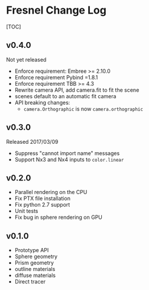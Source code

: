 # Fresnel Change Log

[TOC]

## v0.4.0

Not yet released

* Enforce requirement: Embree >= 2.10.0
* Enforce requirement Pybind =1.8.1
* Enforce requirement TBB >= 4.3
* Rewrite camera API, add camera.fit to fit the scene
* scenes default to an automatic fit camera
* API breaking changes:
    * ``camera.Orthographic`` is now ``camera.orthographic``

## v0.3.0

Released 2017/03/09

* Suppress "cannot import name" messages
* Support Nx3 and Nx4 inputs to ``color.linear``

## v0.2.0

* Parallel rendering on the CPU
* Fix PTX file installation
* Fix python 2.7 support
* Unit tests
* Fix bug in sphere rendering on GPU

## v0.1.0

* Prototype API
* Sphere geometry
* Prism geometry
* outline materials
* diffuse materials
* Direct tracer
